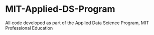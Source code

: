 # MIT-Applied-DS-Program
All code developed as part of the Applied Data Science Program, MIT Professional Education
